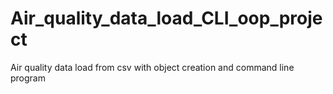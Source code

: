 # Air_quality_data_load_CLI_oop_project
Air quality data load from csv with object creation and command line program 
